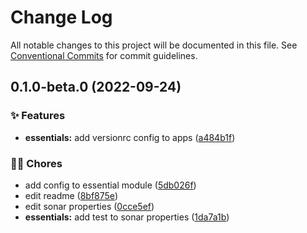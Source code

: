 # Change Log

All notable changes to this project will be documented in this file.
See [Conventional Commits](https://conventionalcommits.org) for commit guidelines.

## 0.1.0-beta.0 (2022-09-24)

### ✨ Features

- **essentials:** add versionrc config to apps ([a484b1f](https://github.com/tresdoce/tresdoce-toolkit/commit/a484b1f709509f716d4d86ae49105f374007854b))

### 👨‍💻 Chores

- add config to essential module ([5db026f](https://github.com/tresdoce/tresdoce-toolkit/commit/5db026fa5454416f60c967ea99505ce18660eb57))
- edit readme ([8bf875e](https://github.com/tresdoce/tresdoce-toolkit/commit/8bf875e0a18936ae9cfaf10b3f3d95d17c484f96))
- edit sonar properties ([0cce5ef](https://github.com/tresdoce/tresdoce-toolkit/commit/0cce5ef73f6d3792320e203427d39071f2c6afad))
- **essentials:** add test to sonar properties ([1da7a1b](https://github.com/tresdoce/tresdoce-toolkit/commit/1da7a1b10636aab4662a7bc79020a50e47c038ff))
